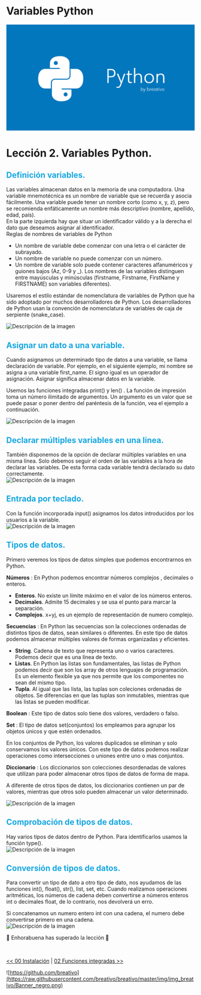 # Variables Python

![Variables Python](https://github.com/breativo/Python_by_breativo/blob/master/img/Banner_Python_by_breativo.png?raw=true)

# Lección 2. Variables Python.

<h2 style="color:#15A7E1">Definición variables.</h2>
Las variables almacenan datos en la memoria de una computadora. Una variable mnemotécnica es un nombre de variable que se recuerda y asocia fácilmente. Una variable puede tener un nombre corto (como x, y, z), pero se recomienda enfáticamente un nombre más descriptivo (nombre, apellido, edad, país).
</br>
En la parte izquierda hay que situar un identificador válido y a la derecha el dato que deseamos asignar al identificador.
</br>
Reglas de nombres de variables de Python
</br>

- Un nombre de variable debe comenzar con una letra o el carácter de subrayado.
- Un nombre de variable no puede comenzar con un número.
- Un nombre de variable solo puede contener caracteres alfanuméricos y guiones bajos (Az, 0-9 y _).
Los nombres de las variables distinguen entre mayúsculas y minúsculas (firstname, Firstname, FirstName y FIRSTNAME) son variables diferentes).

Usaremos el estilo estándar de nomenclatura de variables de Python que ha sido adoptado por muchos desarrolladores de Python. Los desarrolladores de Python usan la convención de nomenclatura de variables de caja de serpiente (snake_case).
</br>

<image src="./img/declaracion_variable.png" alt="Descripción de la imagen">

<h2 style="color:#15A7E1">Asignar un dato a una variable.</h2>
Cuando asignamos un determinado tipo de datos a una variable, se llama declaración de variable. Por ejemplo, en el siguiente ejemplo, mi nombre se asigna a una variable first_name. El signo igual es un operador de asignación. Asignar significa almacenar datos en la variable.

Usemos las funciones integradas print() y len() . La función de impresión toma un número ilimitado de argumentos. Un argumento es un valor que se puede pasar o poner dentro del paréntesis de la función, vea el ejemplo a continuación.
</br>

<image src="./img/asignacion_variable.png" alt="Descripción de la imagen">

<h2 style="color:#15A7E1">Declarar múltiples variables en una linea.</h2>
También disponemos de la opción de declarar múltiples variables en una misma línea. Solo debemos seguir el orden de las variables a la hora de declarar las variables. De esta forma cada variable tendrá declarado su dato correctamente.
</br>

<image src="./img/asignacion_multiple_variables.png" alt="Descripción de la imagen">

<h2 style="color:#15A7E1">Entrada por teclado.</h2>
Con la función incorporada input() asignamos los datos introducidos por los usuarios a la variable.
</br>
<image src="./img/entrada_teclado_variable.png" alt="Descripción de la imagen">

<h2 style="color:#15A7E1">Tipos de datos.</h2>
Primero veremos los tipos de datos simples que podemos encontrarnos en Python.

**Números** : En Python podemos encontrar números complejos , decimales o enteros.
- **Enteros**. No existe un límite máximo en el valor de los números enteros.
- **Decimales**. Admite 15 decimales y se usa el punto para marcar la separación.
- **Complejos**. x+yj, es un ejemplo de representación de numero complejo.


**Secuencias** :  En Python las secuencias son la colecciones ordenadas de distintos tipos de datos, sean similares o diferentes. En este tipo de datos podemos almacenar múltiples valores de formas organizadas y eficientes.
- **String**. Cadena de texto que representa uno o varios caracteres. Podemos decir que es una línea de texto.
- **Listas**. En Python las listas son fundamentales, las listas de Python podemos decir que son los array de otros lenguajes de programación. Es un elemento flexible ya que nos permite que los componentes no sean del mismo tipo.
- **Tupla**. Al igual que las lista, las tuplas son coleciones ordenadas de objetos. Se diferencias en que las tuplas son inmutables, mientras que las listas se pueden modificar.

**Boolean** : Este tipo de datos solo tiene dos valores, verdadero o falso.

**Set** : El tipo de datos set(conjuntos) los empleamos para agrupar los objetos únicos y que estén ordenados.

En los conjuntos de Python, los valores duplicados se eliminan y solo conservamos los valores únicos. Con este tipo de datos podemos realizar operaciones como intersecciones o uniones entre uno o mas conjuntos.

**Diccionario** : Los diccionarios son colecciones desordenadas de valores que utilizan para poder almacenar otros tipos de datos de forma de mapa.

A diferente de otros tipos de datos, los diccionarios contienen un par de valores, mientras que otros solo pueden almacenar un valor determinado.
</br>

<image src="./img/tipos_variables.png" alt="Descripción de la imagen">

<h2 style="color:#15A7E1">Comprobación de tipos de datos.</h2>
Hay varios tipos de datos dentro de Python. Para identificarlos usamos la función type(). 
</br>
<image src="./img/comprobar_tipo_variable.png" alt="Descripción de la imagen">

<h2 style="color:#15A7E1">Conversión de tipos de datos.</h2>
Para convertir un tipo de dato a otro tipo de dato, nos ayudamos de las funciones int(), float(), str(), list, set, etc. Cuando realizamos operaciones aritméticas, los números de cadena deben convertirse a números enteros int o decimales float, de lo contrario, nos devolverá  un erro.

Si concatenamos un numero entero int con una cadena, el numero debe convertirse primero en una cadena.
</br>
<image src="./img/convertir_tipo_variable.png" alt="Descripción de la imagen">
</br>

🎉 Enhorabuena has superado la lección 🎉

</br>

[<< 00 Instalación](../readme.md) | [02 Funciones integradas >>](../03_Day_Operators/03_operators.md)

![https://github.com/breativo](https://raw.githubusercontent.com/breativo/breativo/master/img/img_breativo/Banner_negro.png)

